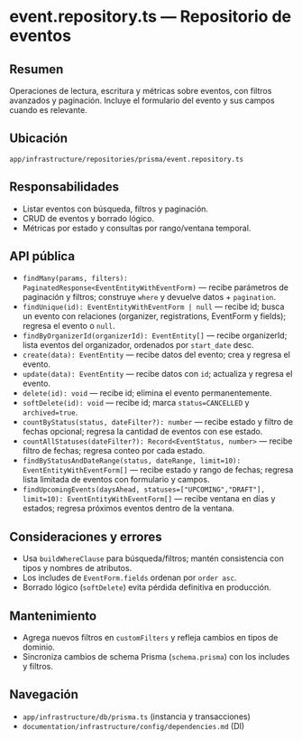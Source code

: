 # event.repository.ts — Repositorio de eventos

## Resumen
Operaciones de lectura, escritura y métricas sobre eventos, con filtros avanzados y paginación. Incluye el formulario del evento y sus campos cuando es relevante.

## Ubicación
`app/infrastructure/repositories/prisma/event.repository.ts`

## Responsabilidades
- Listar eventos con búsqueda, filtros y paginación.
- CRUD de eventos y borrado lógico.
- Métricas por estado y consultas por rango/ventana temporal.

## API pública
- `findMany(params, filters): PaginatedResponse<EventEntityWithEventForm)` — recibe parámetros de paginación y filtros; construye `where` y devuelve datos + `pagination`.
- `findUnique(id): EventEntityWithEventForm | null` — recibe id; busca un evento con relaciones (organizer, registrations, EventForm y fields); regresa el evento o `null`.
- `findByOrganizerId(organizerId): EventEntity[]` — recibe organizerId; lista eventos del organizador, ordenados por `start_date` desc.
- `create(data): EventEntity` — recibe datos del evento; crea y regresa el evento.
- `update(data): EventEntity` — recibe datos con `id`; actualiza y regresa el evento.
- `delete(id): void` — recibe id; elimina el evento permanentemente.
- `softDelete(id): void` — recibe id; marca `status=CANCELLED` y `archived=true`.
- `countByStatus(status, dateFilter?): number` — recibe estado y filtro de fechas opcional; regresa la cantidad de eventos con ese estado.
- `countAllStatuses(dateFilter?): Record<EventStatus, number>` — recibe filtro de fechas; regresa conteo por cada estado.
- `findByStatusAndDateRange(status, dateRange, limit=10): EventEntityWithEventForm[]` — recibe estado y rango de fechas; regresa lista limitada de eventos con formulario y campos.
- `findUpcomingEvents(daysAhead, statuses=["UPCOMING","DRAFT"], limit=10): EventEntityWithEventForm[]` — recibe ventana en días y estados; regresa próximos eventos dentro de la ventana.

## Consideraciones y errores
- Usa `buildWhereClause` para búsqueda/filtros; mantén consistencia con tipos y nombres de atributos.
- Los includes de `EventForm.fields` ordenan por `order asc`.
- Borrado lógico (`softDelete`) evita pérdida definitiva en producción.

## Mantenimiento
- Agrega nuevos filtros en `customFilters` y refleja cambios en tipos de dominio.
- Sincroniza cambios de schema Prisma (`schema.prisma`) con los includes y filtros.

## Navegación
- `app/infrastructure/db/prisma.ts` (instancia y transacciones)
- `documentation/infrastructure/config/dependencies.md` (DI)